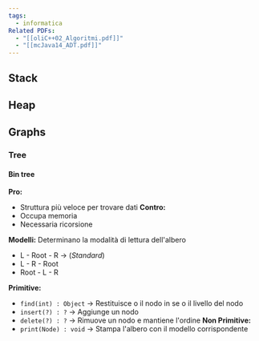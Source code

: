 ```yaml
---
tags:
  - informatica
Related PDFs:
  - "[[oliC++02_Algoritmi.pdf]]"
  - "[[mcJava14_ADT.pdf]]"
---
```

## Stack

## Heap

## Graphs
### Tree
#### Bin tree
**Pro:**
- Struttura più veloce per trovare dati
**Contro:**
- Occupa memoria
- Necessaria ricorsione

**Modelli:**
Determinano la modalità di lettura dell'albero
- L - Root - R -> (*Standard*)
- L - R - Root
- Root - L - R

**Primitive:**
* `find(int) : Object` -> Restituisce o il nodo in se o il livello del nodo
* `insert(?) : ?` -> Aggiunge un nodo
* `delete(?) : ?` -> Rimuove un nodo e mantiene l'ordine
**Non Primitive:**
* `print(Node) : void` -> Stampa l'albero con il modello corrispondente